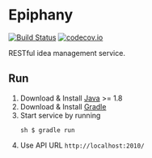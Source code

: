 # Epiphany

[![Build Status](https://travis-ci.org/el-bombillo/epiphany.svg)](https://travis-ci.org/el-bombillo/epiphany)
[![codecov.io](https://codecov.io/github/el-bombillo/epiphany/coverage.svg?branch=master)](https://codecov.io/github/el-bombillo/epiphany?branch=master)

RESTful idea management service. 

## Run

1. Download & Install [Java](http://www.oracle.com/technetwork/java/javase/downloads/) >= 1.8
2. Download & Install [Gradle](http://gradle.org/)
3. Start service by running 
   ```
   sh $ gradle run
   ```
4. Use API URL `http://localhost:2010/`